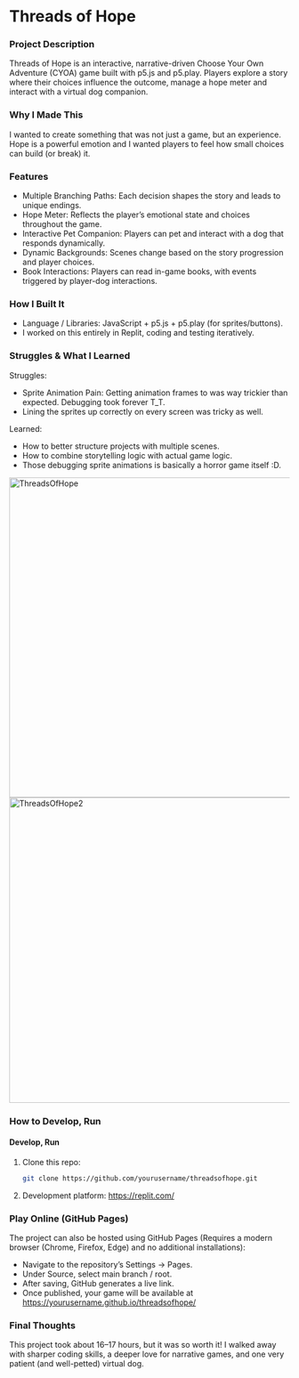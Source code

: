# Threads of Hope

###  Project Description
Threads of Hope is an interactive, narrative-driven Choose Your Own Adventure (CYOA) game built with p5.js and p5.play. Players explore a story where their choices influence the outcome, manage a hope meter and interact with a virtual dog companion.

### Why I Made This
I wanted to create something that was not just a game, but an experience. Hope is a powerful emotion and I wanted players to feel how small choices can build (or break) it.

###  Features
- Multiple Branching Paths: Each decision shapes the story and leads to unique endings.
- Hope Meter: Reflects the player’s emotional state and choices throughout the game.
- Interactive Pet Companion: Players can pet and interact with a dog that responds dynamically.
- Dynamic Backgrounds: Scenes change based on the story progression and player choices.
- Book Interactions: Players can read in-game books, with events triggered by player-dog interactions.

### How I Built It
- Language / Libraries: JavaScript + p5.js + p5.play (for sprites/buttons).
- I worked on this entirely in Replit, coding and testing iteratively.

### Struggles & What I Learned
Struggles:
- Sprite Animation Pain: Getting animation frames to was way trickier than expected. Debugging took forever T_T.
- Lining the sprites up correctly on every screen was tricky as well.

Learned:
- How to better structure projects with multiple scenes.
- How to combine storytelling logic with actual game logic.
- Those debugging sprite animations is basically a horror game itself :D.

<img width="852" height="575" alt="ThreadsOfHope" src="https://github.com/user-attachments/assets/63f57e45-5826-4d7c-a5f7-1e1ffce62187" />

<img width="826" height="549" alt="ThreadsOfHope2" src="https://github.com/user-attachments/assets/58b1188e-efef-4e24-9158-ed73b7bdb829" />

### How to Develop, Run  

#### Develop, Run 
1. Clone this repo:  
   ```bash
   git clone https://github.com/yourusername/threadsofhope.git
2. Development platform: https://replit.com/

### Play Online (GitHub Pages)

The project can also be hosted using GitHub Pages (Requires a modern browser (Chrome, Firefox, Edge) and no additional installations):
- Navigate to the repository’s Settings → Pages.
- Under Source, select main branch / root.
- After saving, GitHub generates a live link.
- Once published, your game will be available at https://yourusername.github.io/threadsofhope/
  
### Final Thoughts
This project took about 16–17 hours, but it was so worth it! I walked away with sharper coding skills, a deeper love for narrative games, and one very patient (and well-petted) virtual dog.  

